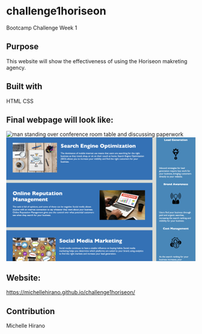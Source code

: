 # challenge1horiseon
Bootcamp Challenge Week 1

## Purpose
This website will show the effectiveness of using the Horiseon makreting agency.

## Built with
HTML
CSS

## Final webpage will look like:
![man standing over conference room table and discussing paperwork](assets/images/Final-Page1.png)
![page explaining benefits of using Horiseon's services](assets/images/Final-Page2.png)

## Website:
https://michellehirano.github.io/challenge1horiseon/


## Contribution
Michelle Hirano